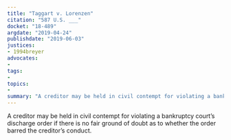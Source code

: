 ```yaml
---
title: "Taggart v. Lorenzen"
citation: "587 U.S. ___"
docket: "18-489"
argdate: "2019-04-24"
publishdate: "2019-06-03"
justices:
- 1994breyer
advocates:
- 
tags:
- 
topics:
- 
summary: "A creditor may be held in civil contempt for violating a bankruptcy court’s discharge order if there is no fair ground of doubt as to whether the order barred the creditor’s conduct."
---
```

A creditor may be held in civil contempt for violating a bankruptcy court’s discharge order if there is no fair ground of doubt as to whether the order barred the creditor’s conduct.
